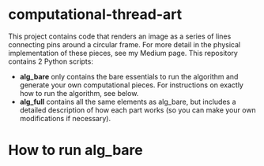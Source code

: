 # computational-thread-art

This project contains code that renders an image as a series of lines connecting pins around a circular frame. For more detail in the physical implementation of these pieces, see my Medium page. This repository contains 2 Python scripts:

* **alg_bare** only contains the bare essentials to run the algorithm and generate your own computational pieces. For instructions on exactly how to run the algorithm, see below.
* **alg_full** contains all the same elements as alg_bare, but includes a detailed description of how each part works (so you can make your own modifications if necessary).

# How to run alg_bare

